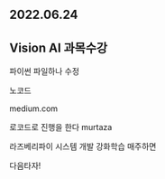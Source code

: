 ## 2022.06.24 

## Vision AI 과목수강


파이썬 파일하나 수정 

노코드

medium.com

로코드로 진행을 한다
murtaza

라즈베리파이 시스템 개발
강화학습
매주하면

다음타자!
